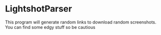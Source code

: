 # LightshotParser
This program will generate random links to download random screenshots. You can find some edgy stuff so be cautious 
